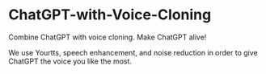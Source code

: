 # ChatGPT-with-Voice-Cloning
Combine ChatGPT with voice cloning. Make ChatGPT alive!

We use Yourtts, speech enhancement, and noise reduction in order to give ChatGPT the voice you like the most.
